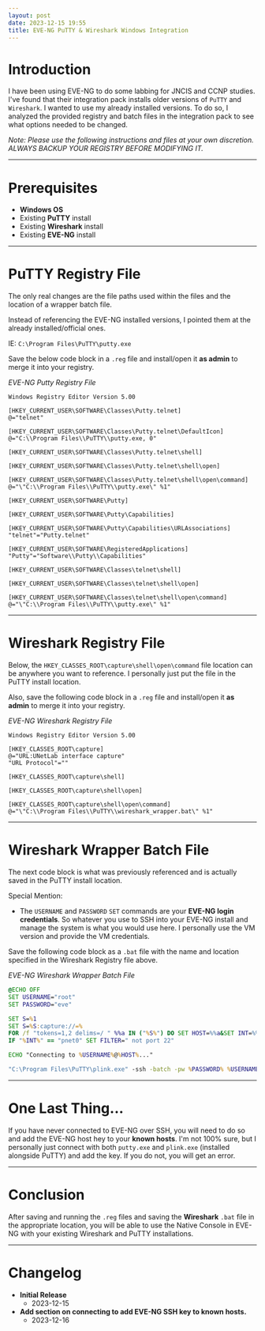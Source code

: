 ```yaml
---
layout: post
date: 2023-12-15 19:55
title: EVE-NG PuTTY & Wireshark Windows Integration
---
```


# Introduction

I have been using EVE-NG to do some labbing for JNCIS and CCNP studies. I've found that their integration pack installs older versions of `PuTTY` and `Wireshark`. I wanted to use my already installed versions. To do so, I analyzed the provided registry and batch files in the integration pack to see what options needed to be changed.

*Note: Please use the following instructions and files at your own discretion. ALWAYS BACKUP YOUR REGISTRY BEFORE MODIFYING IT.*

***

# Prerequisites

- **Windows OS**
- Existing **PuTTY** install
- Existing **Wireshark** install
- Existing **EVE-NG** install

***

# PuTTY Registry File

The only real changes are the file paths used within the files and the location of a wrapper batch file.

Instead of referencing the EVE-NG installed versions, I pointed them at the already installed/official ones.

IE: `C:\Program Files\PuTTY\putty.exe`

Save the below code block in a `.reg` file and install/open it **as admin** to merge it into your registry.

*EVE-NG Putty Registry File*
```text
Windows Registry Editor Version 5.00

[HKEY_CURRENT_USER\SOFTWARE\Classes\Putty.telnet]
@="telnet"

[HKEY_CURRENT_USER\SOFTWARE\Classes\Putty.telnet\DefaultIcon]
@="C:\\Program Files\\PuTTY\\putty.exe, 0"

[HKEY_CURRENT_USER\SOFTWARE\Classes\Putty.telnet\shell]

[HKEY_CURRENT_USER\SOFTWARE\Classes\Putty.telnet\shell\open]

[HKEY_CURRENT_USER\SOFTWARE\Classes\Putty.telnet\shell\open\command]
@="\"C:\\Program Files\\PuTTY\\putty.exe\" %1"

[HKEY_CURRENT_USER\SOFTWARE\Putty]

[HKEY_CURRENT_USER\SOFTWARE\Putty\Capabilities]

[HKEY_CURRENT_USER\SOFTWARE\Putty\Capabilities\URLAssociations]
"telnet"="Putty.telnet"

[HKEY_CURRENT_USER\SOFTWARE\RegisteredApplications]
"Putty"="Software\\Putty\\Capabilities"

[HKEY_CURRENT_USER\SOFTWARE\Classes\telnet\shell]

[HKEY_CURRENT_USER\SOFTWARE\Classes\telnet\shell\open]

[HKEY_CURRENT_USER\SOFTWARE\Classes\telnet\shell\open\command]
@="\"C:\\Program Files\\PuTTY\\putty.exe\" %1"
```

***

# Wireshark Registry File

Below, the `HKEY_CLASSES_ROOT\capture\shell\open\command` file location can be anywhere you want to reference. I personally just put the file in the PuTTY install location.

Also, save the following code block in a `.reg` file and install/open it **as admin** to merge it into your registry.

*EVE-NG Wireshark Registry File*
```text
Windows Registry Editor Version 5.00

[HKEY_CLASSES_ROOT\capture]
@="URL:UNetLab interface capture"
"URL Protocol"=""

[HKEY_CLASSES_ROOT\capture\shell]

[HKEY_CLASSES_ROOT\capture\shell\open]

[HKEY_CLASSES_ROOT\capture\shell\open\command]
@="\"C:\\Program Files\\PuTTY\\wireshark_wrapper.bat\" %1"
```

***

# Wireshark Wrapper Batch File

The next code block is what was previously referenced and is actually saved in the PuTTY install location.

Special Mention:
- The `USERNAME` and `PASSWORD` `SET` commands are your **EVE-NG login credentials**. So whatever you use to SSH into your EVE-NG install and manage the system is what you would use here. I personally use the VM version and provide the VM credentials.

Save the following code block as a `.bat` file with the name and location specified in the Wireshark Registry file above.

*EVE-NG Wireshark Wrapper Batch File*
```cmd
@ECHO OFF
SET USERNAME="root"
SET PASSWORD="eve"

SET S=%1
SET S=%S:capture://=%
FOR /f "tokens=1,2 delims=/ " %%a IN ("%S%") DO SET HOST=%%a&SET INT=%%b
IF "%INT%" == "pnet0" SET FILTER=" not port 22"

ECHO "Connecting to %USERNAME%@%HOST%..."

"C:\Program Files\PuTTY\plink.exe" -ssh -batch -pw %PASSWORD% %USERNAME%@%HOST% "tcpdump -U -i %INT% -s 0 -w -%FILTER%" | "C:\Program Files\Wireshark\Wireshark.exe" -k -i -
```

***

# One Last Thing...

If you have never connected to EVE-NG over SSH, you will need to do so and add the EVE-NG host hey to your **known hosts**. I'm not 100% sure, but I personally just connect with both `putty.exe` and `plink.exe` (installed alongside PuTTY) and add the key. If you do not, you will get an error.

***

# Conclusion

After saving and running the `.reg` files and saving the **Wireshark** `.bat` file in the appropriate location, you will be able to use the Native Console in EVE-NG with your existing Wireshark and PuTTY installations.

***

# Changelog

- **Initial Release**
  - 2023-12-15
- **Add section on connecting to add EVE-NG SSH key to known hosts.**
  - 2023-12-16
